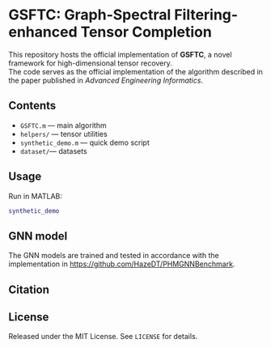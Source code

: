 # GSFTC: Graph-Spectral Filtering-enhanced Tensor Completion

This repository hosts the official implementation of **GSFTC**, a novel framework for high-dimensional tensor recovery.  
The code serves as the official implementation of the algorithm described in the paper published in *Advanced Engineering Informatics*.

## Contents

- `GSFTC.m` — main algorithm
- `helpers/` — tensor utilities
- `synthetic_demo.m` — quick demo script
- `dataset/`— datasets

## Usage
Run in MATLAB:
```matlab
synthetic_demo
```

## GNN model

The GNN models are trained and tested in accordance with the implementation in https://github.com/HazeDT/PHMGNNBenchmark.

## Citation



## License

Released under the MIT License. See `LICENSE` for details.
